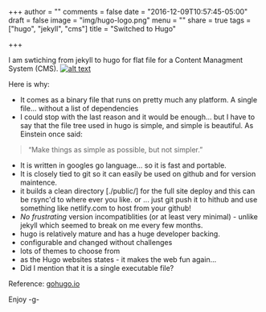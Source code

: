 +++
author = ""
comments = false
date = "2016-12-09T10:57:45-05:00"
draft = false
image = "img/hugo-logo.png"
menu = ""
share = true
tags = ["hugo", "jekyll", "cms"]
title = "Switched to Hugo"

+++

I am swtiching from jekyll to hugo for flat file for a Content Managment System (CMS).
<a href="https://gohugo.io">![alt text](/img/hugo-h.jpg "goHugo.io")</a>

Here is why:

- It comes as a binary file that runs on pretty much any platform. A single file... without a list of dependencies
- I could stop with the last reason and it would be enough... but I have to say that the file tree used in hugo is simple, and simple is beautiful. As Einstein once said: 
>“Make things as simple as possible, but not simpler.”
- It is written in googles go language... so it is fast and portable.
- It is closely tied to git so it can easily be used on github and for version maintence.
- it builds a clean directory [./public/] for the full site deploy and this can be rsync'd to where ever you like.
    or ... just git push it to hithub and use something like netlify.com to host from your github!
- *No frustrating* version incompatiblities (or at least very minimal) - unlike jekyll which seemed to break on me every few months.
- hugo is relatively mature and has a huge developer backing. 
- configurable and changed without challenges
- lots of themes to choose from
- as the Hugo websites states - it makes the web fun again...
- Did I mention that it is a single executable file?

Reference:
[gohugo.io](https://gohugo.io/#intro)

<!--more-->
Enjoy
-g-
